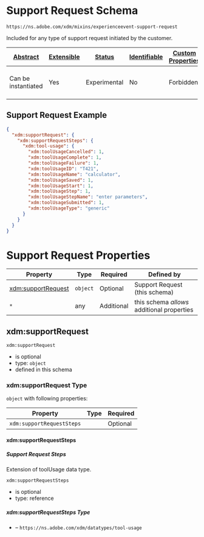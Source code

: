 
# Support Request Schema

```
https://ns.adobe.com/xdm/mixins/experienceevent-support-request
```

Included for any type of support request initiated by the customer.

| [Abstract](../../../abstract.md) | [Extensible](../../../extensions.md) | [Status](../../../status.md) | [Identifiable](../../../id.md) | [Custom Properties](../../../extensions.md) | [Additional Properties](../../../extensions.md) | Defined In |
|----------------------------------|--------------------------------------|------------------------------|--------------------------------|---------------------------------------------|-------------------------------------------------|------------|
| Can be instantiated | Yes | Experimental | No | Forbidden | Permitted | [mixins/experience-event/experienceevent-support-request.schema.json](mixins/experience-event/experienceevent-support-request.schema.json) |

## Support Request Example
```json
{
  "xdm:supportRequest": {
    "xdm:supportRequestSteps": {
      "xdm:tool-usage": {
        "xdm:toolUsageCancelled": 1,
        "xdm:toolUsageComplete": 1,
        "xdm:toolUsageFailure": 1,
        "xdm:toolUsageID": "T421",
        "xdm:toolUsageName": "calculator",
        "xdm:toolUsageSaved": 1,
        "xdm:toolUsageStart": 1,
        "xdm:toolUsageStep": 1,
        "xdm:toolUsageStepName": "enter parameters",
        "xdm:toolUsageSubmitted": 1,
        "xdm:toolUsageType": "generic"
      }
    }
  }
}
```

# Support Request Properties

| Property | Type | Required | Defined by |
|----------|------|----------|------------|
| [xdm:supportRequest](#xdmsupportrequest) | `object` | Optional | Support Request (this schema) |
| `*` | any | Additional | this schema *allows* additional properties |

## xdm:supportRequest


`xdm:supportRequest`
* is optional
* type: `object`
* defined in this schema

### xdm:supportRequest Type


`object` with following properties:


| Property | Type | Required |
|----------|------|----------|
| `xdm:supportRequestSteps`|  | Optional |



#### xdm:supportRequestSteps
##### Support Request Steps

Extension of toolUsage data type.

`xdm:supportRequestSteps`
* is optional
* type: reference

##### xdm:supportRequestSteps Type


* []() – `https://ns.adobe.com/xdm/datatypes/tool-usage`









